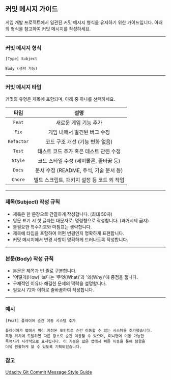 ## 커밋 메시지 가이드

게임 개발 프로젝트에서 일관된 커밋 메시지 형식을 유지하기 위한 가이드입니다.
아래의 형식을 참고하여 커밋 메시지를 작성하세요.

---

### 커밋 메시지 형식

```
[Type] Subject

Body (생략 가능)
```

---

### 커밋 메시지 타입

커밋의 유형은 제목에 포함되며, 아래 중 하나를 선택하세요.

| 타입        | 설명                                      |
| :---------: | :---------------------------------------: |
| `Feat`      | 새로운 게임 기능 추가                      |
| `Fix`       | 게임 내에서 발견된 버그 수정               |
| `Refactor`  | 코드 구조 개선 (기능 변화 없음)            |
| `Test`      | 테스트 코드 추가 혹은 테스트 관련 수정     |
| `Style`     | 코드 스타일 수정 (세미콜론, 줄바꿈 등)     |
| `Docs`      | 문서 수정 (README, 주석, 기술 문서 등)  |
| `Chore`     | 빌드 스크립트, 패키지 설정 등 코드 외 작업 |

---

### 제목(Subject) 작성 규칙

- 제목은 한 문장으로 간결하게 작성합니다. (최대 50자)
- 영문 표기 시 첫 글자는 대문자로, 명령형으로 작성합니다. (과거시제 금지)
- 불필요한 특수기호와 마침표는 생략합니다.
- 제목에 타입을 포함하여 어떤 변경인지 명확하게 표현합니다.
- 커밋 메시지에서 변경 사항이 명확하게 드러나도록 작성합니다.

---

### 본문(Body) 작성 규칙

- 본문은 제목과 빈 줄로 구분합니다.
- '어떻게(How)' 보다는 '무엇(What)'과 '왜(Why)'에 중점을 둡니다.
- 구체적인 이유나 해결한 문제의 맥락을 설명합니다.
- 필요시 72자 이하로 줄바꿈하여 작성합니다.

---

### 예시

```
[Feat] 플레이어 순간 이동 시스템 추가

플레이어가 맵에서 미리 지정된 포인트로 순간 이동할 수 있는 시스템을 추가했습니다. 
특정 위치에 도달하면 다른 장소로 순간 이동할 수 있으며, 미니맵에 이동 가능한 
목적지가 시각적으로 표시됩니다. 이 기능은 넓은 맵에서 빠른 이동을 통해 탐험을 
더욱 원활하게 할 수 있도록 기획되었습니다.
```

### 참고

[Udacity Git Commit Message Style Guide](https://udacity.github.io/git-styleguide/)

